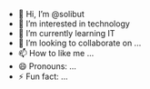 - 👋 Hi, I’m @solibut
- 👀 I’m interested in  technology
- 🌱 I’m currently learning IT
- 💞️ I’m looking to collaborate on ...
- 📫 How to like me ...
- 😄 Pronouns: ...
- ⚡ Fun fact: ...

<!---
solibut/solibut is a ✨ special ✨ repository because its `README.md` (this file) appears on your GitHub profile.
You can click the Preview link to take a look at your changes.
--->
